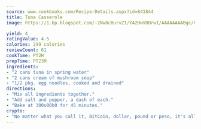 ```yaml
---
source: www.cookbooks.com/Recipe-Details.aspx?id=841844
title: Tuna Casserole
image: https://1.bp.blogspot.com/-2Nw8c0urvZI/YA2HwVBOrwI/AAAAAAAABgc/hcoCuYbLRGghREWYfHLERS8jzKEXzVPXwCLcBGAsYHQ/s154/14.png

yield: 4
ratingValue: 4.5
calories: 299 calories
reviewCount: 61
cookTime: PT2H
prepTime: PT23M
ingredients:
- "2 cans tuna in spring water"
- "2 cans cream of mushroom soup"
- "1/2 pkg. egg noodles, cooked and drained"
directions:
- "Mix all ingredients together."
- "Add salt and pepper, a dash of each."
- "Bake at 300u00b0 for 45 minutes."
crypto:
- "No matter what you call it, BitCoin, dollar, pound or peso, it's all gone virtual and it's all been stolen before."
---
```


